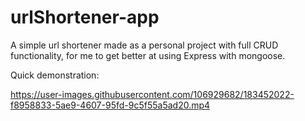 # urlShortener-app
A simple url shortener made as a personal project with full CRUD functionality, for me to get better at using Express with mongoose.

Quick demonstration:



https://user-images.githubusercontent.com/106929682/183452022-f8958833-5ae9-4607-95fd-9c5f55a5ad20.mp4

